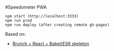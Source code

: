 #Speedometer PWA

```
npm start (http://localhost:3333)
npm run prod
npm run deploy (after creating remote gh-pages)
```

Based on:
- [Brunch + React + Babel/ES6 skeleton](https://github.com/brunch/with-react)